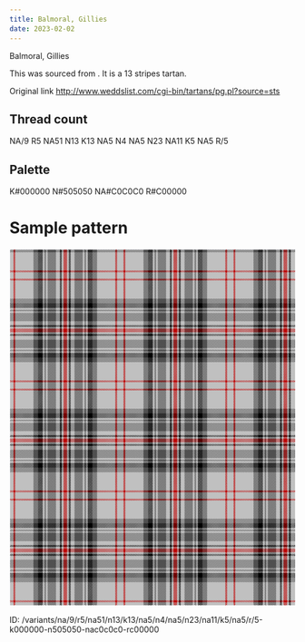 ```yaml
---
title: Balmoral, Gillies
date: 2023-02-02
---
```

Balmoral, Gillies

This was sourced from <no value>.  It is a 13 stripes tartan.

Original link http://www.weddslist.com/cgi-bin/tartans/pg.pl?source=sts

## Thread count
NA/9 R5 NA51 N13 K13 NA5 N4 NA5 N23 NA11 K5 NA5 R/5

## Palette
K#000000 N#505050 NA#C0C0C0 R#C00000

# Sample pattern

![Tartan detail](tartan.png "NA/9 R5 NA51 N13 K13 NA5 N4 NA5 N23 NA11 K5 NA5 R/5 tartan")

ID: /variants/na/9/r5/na51/n13/k13/na5/n4/na5/n23/na11/k5/na5/r/5-k000000-n505050-nac0c0c0-rc00000